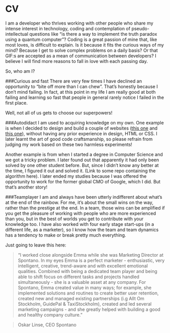 # CV


I am a developer who thrives working with other people who share my intense interest in technology, coding and contemplation of pseudo-intellectual questions like “is there a way to implement the truth paradox using a quantum computer”? Coding is a great passion of mine that, like most loves, is difficult to explain. Is it because it fits the curious ways of my mind? Because I get to solve complex problems on a daily basis? Or that GIF:s are accepted as a mean of communication between developers? I believe I will find more reasons to fall in love with each passing day. 

So, who am I? 

###Curious and fast 
There are very few times I have declined an opportunity to “bite off more than I can chew”.  That’s honestly because I don’t mind failing. In fact, at this point in my life I am really good at both failing and learning so fast that people in general rarely notice I failed in the first place.

Well, not all of us gets to choose our superpowers!

###Autodidact 
I am used to acquiring knowledge on my own. One example is when I decided to design and build a couple of websites ([this one](http://littorin.com/) and [this one](http://psykometrika.se/)), without having any prior experience in design, HTML or CSS. I later learnt the art of good code craftsmanship, so please refrain from judging my work based on these two harmless experiments! 

Another example is from when I started a degree in Computer Science and we got a tricky problem. I later found out that apparently it had only been solved by one other student before. But, since I didn’t know any better at the time, I figured it out and solved it. (Link to some repo containing the algorithm here). I later ended my studies because I was offered the opportunity to work for the former global CMO of Google, which I did. But that’s another story!

###Teamplayer 
I am and always have been utterly indifferent about what’s at the end of the rainbow. For me, it’s about the small wins on the way, rather than the prestige at the end. In a team, those wins can be amplified if you get the pleasure of working with people who are more experienced than you, but in the best of worlds you get to contribute with your knowledge too. I have also worked with four early stage start-ups (in a different life, as a marketer), so I know how the team and team dynamics has a tendency to make or break pretty much everything. 

Just going to leave this here:

> “I worked close alongside Emma while she was Marketing Director at Spontano. In my eyes Emma is a perfect marketer - enthusiastic, very intelligent, creative, trend-aware and with excellent emotional qualities. Combined with being a dedicated team player and being able to shift focus on different tasks and projects handled simultaneously - she is a valuable asset at any company. For Spontano, Emma created value in many ways; for example, she implemented solutions and routines to create better user retention, created new and managed existing partnerships (i.g Allt Om Stockholm, GuidePal & TaxiStockholm), created and led several marketing campaigns - and she greatly helped with building a good and healthy company culture.”

> Oskar Linse, CEO Spontano
